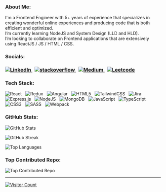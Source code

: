 <h3><strong>About Me:</strong></h3>
I'm a Frontend Engineer with 5+ years of experience that specializes in creating wonderful online experiences and producing code that is both efficient and optimized.<br>
I’m currently learning NodeJS and System Design (LLD and HLD).<br>
I’m looking to collaborate on Frontend applications that are extensively using ReactJS / JS / HTML / CSS.

<h3><strong>Socials:</strong></h3>
<h3>
<a href="https://www.linkedin.com/in/ajinkya-khandar/" target="_blank"> 
  <img src="https://img.icons8.com/color/48/linkedin.png" alt="LinkedIn" title="LinkedIn">
</a> &nbsp;
<a href="https://stackoverflow.com/users/7654190/ajinkya-khandar" target="_blank">
  <img src="https://img.icons8.com/color/48/stackoverflow.png" alt="stackoverflow" title="stackoverflow">
</a>&nbsp;
<a href="https://medium.com/@khandarajinkya" target="_blank">
  <img src="https://img.icons8.com/ios-filled/50/medium-logo.png" alt="Medium" title="Medium">
</a>&nbsp;
<a href="https://leetcode.com/u/KhandarAjinkya/" target="_blank">
  <img src="https://img.icons8.com/external-tal-revivo-color-tal-revivo/50/external-level-up-your-coding-skills-and-quickly-land-a-job-logo-color-tal-revivo.png" alt="Leetcode" title="Leetcode">
</a>
</h3>

<h3><strong>Tech Stack:</strong></h3> 
<div>
<img src="https://img.icons8.com/color/48/react-native.png" alt="React" title="React"/> &nbsp;
<img src="https://img.icons8.com/color/48/redux.png" alt="Redux" title="Redux"/> &nbsp;
<img src="https://img.icons8.com/color/48/angularjs.png" alt="Angular" title="Angular"/> &nbsp;
<img src="https://img.icons8.com/color/48/html-5--v1.png" alt="HTML5" title="HTML5"/> &nbsp;
<img src="https://img.icons8.com/color/48/tailwindcss.png" alt="TailwindCSS" title="TailwindCSS"/> &nbsp;
<img src="https://img.icons8.com/color/48/jira.png" alt="Jira" title="Jira"/> &nbsp;
<img src="https://img.icons8.com/ios/50/express-js.png" alt="Express.js" title="Express.js"/> &nbsp;
<img src="https://img.icons8.com/fluency/48/node-js.png" alt="NodeJS" title="NodeJS"/> &nbsp;
<img src="https://img.icons8.com/color/48/mongo-db.png" alt="MongoDB" title="MongoDB"/> &nbsp;
<img src="https://img.icons8.com/color/48/javascript--v1.png" alt="JavaScript" title="JavaScript"/> &nbsp;
<img src="https://img.icons8.com/fluency/48/typescript--v1.png" alt="TypeScript" title="TypeScript"/> &nbsp;
<img src="https://img.icons8.com/color/48/css3.png" alt="CSS3" title="CSS3"/> &nbsp;
<img src="https://img.icons8.com/color/48/sass.png" alt="SASS" title="SASS"/> &nbsp;
<img src="https://img.icons8.com/external-tal-revivo-shadow-tal-revivo/50/external-webpack-a-module-bundler-its-main-purpose-is-to-bundle-javascript-files-for-usage-in-a-browser-logo-shadow-tal-revivo.png" alt="Webpack" title="Webpack"/>
</div>

<h3><strong>GitHub Stats:</strong></h3>
<img src="https://github-readme-stats.vercel.app/api?username=ajinkyakhandar&theme=radical&hide_border=false&include_all_commits=true&count_private=true" alt="GitHub Stats"/><br/>

<img src="https://github-readme-streak-stats.herokuapp.com/?user=ajinkyakhandar&theme=radical&hide_border=false" alt="GitHub Streak"/><br/>

<img src="https://github-readme-stats.vercel.app/api/top-langs/?username=ajinkyakhandar&theme=radical&hide_border=false&include_all_commits=true&count_private=true&layout=compact" alt="Top Languages"/><br/>

<h3><strong>Top Contributed Repo:</strong></h3>
<img src="https://github-contributor-stats.vercel.app/api?username=ajinkyakhandar&limit=5&theme=radical&combine_all_yearly_contributions=true" alt="Top Contributed Repo"/>

---
<a href="https://visitcount.itsvg.in">
  <img src="https://visitcount.itsvg.in/api?id=ajinkyakhandar&icon=5&color=0" alt="Visitor Count"/>
</a>
